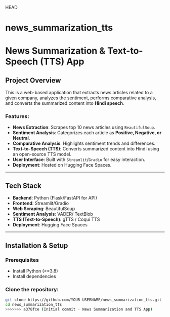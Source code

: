 HEAD
# news_summarization_tts

# News Summarization & Text-to-Speech (TTS) App

##  Project Overview
This is a web-based application that extracts news articles related to a given company, analyzes the sentiment, performs comparative analysis, and converts the summarized content into **Hindi speech**.  

### Features:
- **News Extraction**: Scrapes top 10 news articles using `BeautifulSoup`.
- **Sentiment Analysis**: Categorizes each article as **Positive, Negative, or Neutral**.
- **Comparative Analysis**: Highlights sentiment trends and differences.
- **Text-to-Speech (TTS)**: Converts summarized content into Hindi using an open-source TTS model.
- **User Interface**: Built with `Streamlit`/`Gradio` for easy interaction.
- **Deployment**: Hosted on Hugging Face Spaces.

---

## Tech Stack
- **Backend**: Python (Flask/FastAPI for API)
- **Frontend**: Streamlit/Gradio
- **Web Scraping**: BeautifulSoup
- **Sentiment Analysis**: VADER/ TextBlob
- **TTS (Text-to-Speech)**: gTTS / Coqui TTS
- **Deployment**: Hugging Face Spaces

---

## Installation & Setup

### Prerequisites
- Install Python (>=3.8)
- Install dependencies

###  Clone the repository:
```sh
git clone https://github.com/YOUR-USERNAME/news_summarization_tts.git
cd news_summarization_tts
>>>>>>> a378fce (Initial commit - News Summarization and TTS App)
